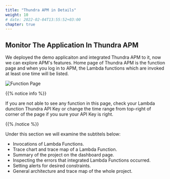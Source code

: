 ```yaml
---
title: "Thundra APM in Details"
weight: 10
# date: 2022-02-04T13:55:52+03:00
chapter: true
---
```


## Monitor The Application In Thundra APM

We deployed the demo applicaiton and integrated Thundra APM to it, now we can explore APM's features. Home page of Thundra APM is the function page and when you log in to APM, the Lambda functions which are invoked at least one time will be listed.

![Function Page](/images/_setting_up/functions_page_2_functions.png)


{{% notice info %}}
<p style='text-align: left;'>
If you are not able to see any function in this page, check your Lambda dunction Thundra API Key or change the time range from top-right of corner of the page if you sure your API Key is right.
</p>
{{% /notice %}}

Under this section we will examine the subtitels below:

-   Invocations of Lambda Functions.
-   Trace chart and trace map of a Lambda Function.
-   Summary of the project on the dashboard page.
-   Inspecting the errors that integrated Lambda Functions occurred.
-   Setting alerts for desired constraints.
-   General architecture and trace map of the whole project.
